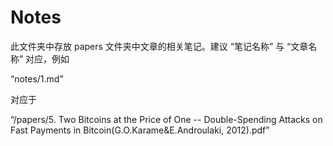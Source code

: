 # Notes

此文件夹中存放 papers 文件夹中文章的相关笔记。建议 “笔记名称” 与 “文章名称” 对应，例如

“notes/1.md”  

对应于

“/papers/5. Two Bitcoins at the Price of One -- Double-Spending Attacks on Fast Payments in Bitcoin(G.O.Karame&E.Androulaki, 2012).pdf”
